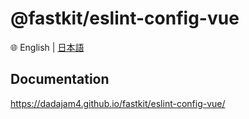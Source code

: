 
# @fastkit/eslint-config-vue

🌐 English | [日本語](./README-ja.md)

## Documentation
https://dadajam4.github.io/fastkit/eslint-config-vue/
